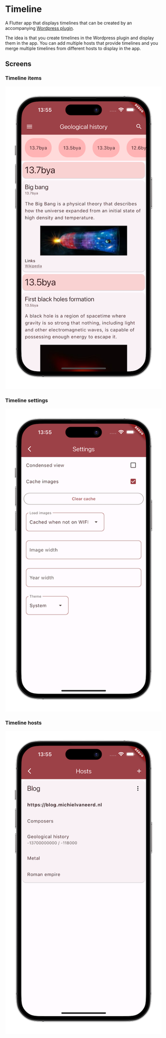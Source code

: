 # Timeline

A Flutter app that displays timelines that can be created by an accompanying [Wordpress plugin](https://github.com/michielvaneerd/timeline-wp-plugin).

The idea is that you create timelines in the Wordpress plugin and display them in the app. You can add multiple hosts that provide timelines and you merge multiple timelines from different hosts to display in the app.

## Screens

### Timeline items

![Timeline items screen](./screenshots_framed/timeline-items_framed.png)

### Timeline settings

![Timeline settings screen](./screenshots_framed/timeline-settings_framed.png)

### Timeline hosts

![Timeline hosts screen](./screenshots_framed/timeline-hosts_framed.png)